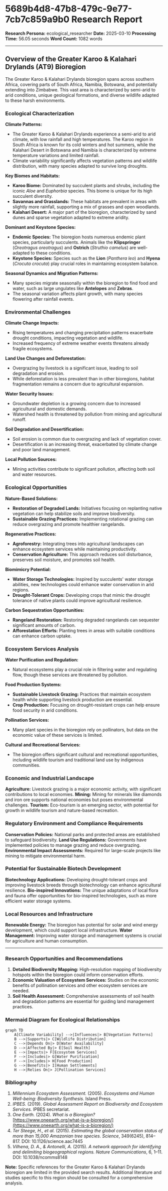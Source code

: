 # 5689b4d8-47b8-479c-9e77-7cb7c859a9b0 Research Report

**Research Persona:** ecological_researcher
**Date:** 2025-03-10
**Processing Time:** 56.05 seconds
**Word Count:** 1082 words

---

## Overview of the Greater Karoo & Kalahari Drylands (AT9) Bioregion

The Greater Karoo & Kalahari Drylands bioregion spans across southern Africa, covering parts of South Africa, Namibia, Botswana, and potentially extending into Zimbabwe. This vast area is characterized by semi-arid to arid conditions, unique geological formations, and diverse wildlife adapted to these harsh environments.

### Ecological Characterization

**Climate Patterns:**
- The Greater Karoo & Kalahari Drylands experience a semi-arid to arid climate, with low rainfall and high temperatures. The Karoo region in South Africa is known for its cold winters and hot summers, while the Kalahari Desert in Botswana and Namibia is characterized by extreme temperature variations and limited rainfall.
- Climate variability significantly affects vegetation patterns and wildlife distribution, with many species adapted to survive long droughts.

**Key Biomes and Habitats:**
- **Karoo Biome:** Dominated by succulent plants and shrubs, including the iconic *Aloe* and *Euphorbia* species. This biome is unique for its high succulent diversity.
- **Savannas and Grasslands:** These habitats are prevalent in areas with slightly more rainfall, supporting a mix of grasses and open woodlands.
- **Kalahari Desert:** A major part of the bioregion, characterized by sand dunes and sparse vegetation adapted to extreme aridity.

**Dominant and Keystone Species:**
- **Endemic Species:** The bioregion hosts numerous endemic plant species, particularly succulents. Animals like the **Klipspringer** (*Oreotragus oreotragus*) and **Ostrich** (*Struthio camelus*) are well-adapted to these conditions.
- **Keystone Species:** Species such as the **Lion** (*Panthera leo*) and **Hyena** (*Crocuta crocuta*) play crucial roles in maintaining ecosystem balance.

**Seasonal Dynamics and Migration Patterns:**
- Many species migrate seasonally within the bioregion to find food and water, such as large ungulates like **Antelopes** and **Zebras**.
- The seasonal variation affects plant growth, with many species flowering after rainfall events.

### Environmental Challenges

**Climate Change Impacts:**
- Rising temperatures and changing precipitation patterns exacerbate drought conditions, impacting vegetation and wildlife.
- Increased frequency of extreme weather events threatens already fragile ecosystems.

**Land Use Changes and Deforestation:**
- Overgrazing by livestock is a significant issue, leading to soil degradation and erosion.
- While deforestation is less prevalent than in other bioregions, habitat fragmentation remains a concern due to agricultural expansion.

**Water Security Issues:**
- Groundwater depletion is a growing concern due to increased agricultural and domestic demands.
- Watershed health is threatened by pollution from mining and agricultural runoff.

**Soil Degradation and Desertification:**
- Soil erosion is common due to overgrazing and lack of vegetation cover.
- Desertification is an increasing threat, exacerbated by climate change and poor land management.

**Local Pollution Sources:**
- Mining activities contribute to significant pollution, affecting both soil and water resources.

### Ecological Opportunities

**Nature-Based Solutions:**
- **Restoration of Degraded Lands:** Initiatives focusing on replanting native vegetation can help stabilize soils and improve biodiversity.
- **Sustainable Grazing Practices:** Implementing rotational grazing can reduce overgrazing and promote healthier rangelands.

**Regenerative Practices:**
- **Agroforestry:** Integrating trees into agricultural landscapes can enhance ecosystem services while maintaining productivity.
- **Conservation Agriculture:** This approach reduces soil disturbance, preserves soil moisture, and promotes soil health.

**Biomimicry Potential:**
- **Water Storage Technologies:** Inspired by succulents' water storage abilities, new technologies could enhance water conservation in arid regions.
- **Drought-Tolerant Crops:** Developing crops that mimic the drought tolerance of native plants could improve agricultural resilience.

**Carbon Sequestration Opportunities:**
- **Rangeland Restoration:** Restoring degraded rangelands can sequester significant amounts of carbon.
- **Afforestation Efforts:** Planting trees in areas with suitable conditions can enhance carbon uptake.

### Ecosystem Services Analysis

**Water Purification and Regulation:**
- Natural ecosystems play a crucial role in filtering water and regulating flow, though these services are threatened by pollution.

**Food Production Systems:**
- **Sustainable Livestock Grazing:** Practices that maintain ecosystem health while supporting livestock production are essential.
- **Crop Production:** Focusing on drought-resistant crops can help ensure food security in arid conditions.

**Pollination Services:**
- Many plant species in the bioregion rely on pollinators, but data on the economic value of these services is limited.

**Cultural and Recreational Services:**
- The bioregion offers significant cultural and recreational opportunities, including wildlife tourism and traditional land use by indigenous communities.

### Economic and Industrial Landscape

**Agriculture:** Livestock grazing is a major economic activity, with significant contributions to local economies.
**Mining:** Mining for minerals like diamonds and iron ore supports national economies but poses environmental challenges.
**Tourism:** Eco-tourism is an emerging sector, with potential for growth in wildlife tourism and nature-based recreation.

### Regulatory Environment and Compliance Requirements

**Conservation Policies:** National parks and protected areas are established to safeguard biodiversity.
**Land Use Regulations:** Governments have implemented policies to manage grazing and reduce overgrazing.
**Environmental Impact Assessments:** Required for large-scale projects like mining to mitigate environmental harm.

### Potential for Sustainable Biotech Development

**Biotechnology Applications:** Developing drought-tolerant crops and improving livestock breeds through biotechnology can enhance agricultural resilience.
**Bio-inspired Innovations:** The unique adaptations of local flora and fauna offer opportunities for bio-inspired technologies, such as more efficient water storage systems.

### Local Resources and Infrastructure

**Renewable Energy:** The bioregion has potential for solar and wind energy development, which could support local infrastructure.
**Water Management:** Improving water storage and management systems is crucial for agriculture and human consumption.

---

### Research Opportunities and Recommendations

1. **Detailed Biodiversity Mapping:** High-resolution mapping of biodiversity hotspots within the bioregion could inform conservation efforts.
2. **Economic Valuation of Ecosystem Services:** Studies on the economic benefits of pollination services and other ecosystem services are needed.
3. **Soil Health Assessment:** Comprehensive assessments of soil health and degradation patterns are essential for guiding land management practices.

### Mermaid Diagram for Ecological Relationships

```mermaid
graph TD
    A[Climate Variability] -->|Influences|> B[Vegetation Patterns]
    B -->|Supports|> C[Wildlife Distribution]
    C -->|Depends On|> D[Water Availability]
    D -->|Affected By|> E[Soil Health]
    E -->|Impacts|> F[Ecosystem Services]
    F -->|Includes|> G[Water Purification]
    F -->|Includes|> H[Food Production]
    G -->|Benefits|> I[Human Settlements]
    H -->|Relies On|> J[Pollination Services]
```

### Bibliography

1. *Millennium Ecosystem Assessment.* (2005). *Ecosystems and Human Well-being: Biodiversity Synthesis.* Island Press.
2. *IPBES.* (2019). *Global Assessment Report on Biodiversity and Ecosystem Services.* IPBES secretariat.
3. *One Earth.* (2024). *What is a Bioregion?* [https://www.oneearth.org/what-is-a-bioregion/](https://www.oneearth.org/what-is-a-bioregion/)
4. *Ter Steege, H., et al.* (2015). *Estimating the global conservation status of more than 15,000 Amazonian tree species.* *Science*, 349(6245), 814–817. DOI: 10.1126/science.aac7445
5. *Vilhena, D. A., & Antonelli, A.* (2015). *A network approach for identifying and delimiting biogeographical regions.* *Nature Communications*, 6, 1–11. DOI: 10.1038/ncomms8148

**Note:** Specific references for the Greater Karoo & Kalahari Drylands bioregion are limited in the provided search results. Additional literature and studies specific to this region should be consulted for a comprehensive analysis.